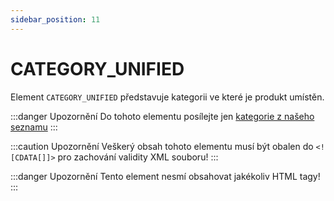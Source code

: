 ```yaml
---
sidebar_position: 11
---
```


# CATEGORY_UNIFIED

Element `CATEGORY_UNIFIED` představuje kategorii ve které je produkt umístěn. 

:::danger Upozornění
Do tohoto elementu posílejte jen [kategorie z našeho seznamu](../../../category-unified-list)
:::

:::caution Upozornění
Veškerý obsah tohoto elementu musí být obalen do `<![CDATA[]]>` pro zachování validity XML souboru!
:::

:::danger Upozornění
Tento element nesmí obsahovat jakékoliv HTML tagy!
:::